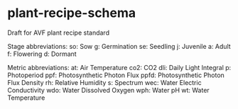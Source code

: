 # plant-recipe-schema
Draft for AVF plant recipe standard

Stage abbreviations:
    so: Sow
    g: Germination
    se: Seedling
    j: Juvenile
    a: Adult
    f: Flowering
    d: Dormant


Metric abbreviations:
    at: Air Temperature
    co2: CO2
    dli: Daily Light Integral
    p: Photoperiod
    ppf: Photosynthetic Photon Flux
    ppfd: Photosynthetic Photon Flux Density
    rh: Relative Humidity
    s: Spectrum
    wec: Water Electric Conductivity
    wdo: Water Dissolved Oxygen
    wph: Water pH
    wt: Water Temperature
